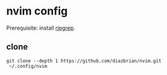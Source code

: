 # nvim config
Prerequisite: install [ripgrep](https://github.com/BurntSushi/ripgrep).

## clone
```shell
git clone --depth 1 https://github.com/diazbrian/nvim.git
 ~/.config/nvim
```
